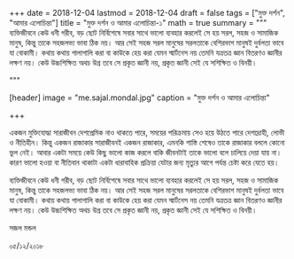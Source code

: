 +++
date = 2018-12-04
lastmod = 2018-12-04
draft = false
tags = ["মুক্ত দর্শন", "আমার এলোচিন্তা"]
title = "মুক্ত দর্শন ও আমার এলোচিন্তা-১"
math = true
summary = """
ব্যক্তিজীবনে কেউ ধনী গরীব, বড় ছোট নির্বিশেষে সবার সাথে ভালো ব্যবহার করলেই সে হয় সরল, সহজ ও সামাজিক মানুষ, কিন্তু তাকে সহজলভ্য ভাবা ঠিক নয়। আর সেই সহজ সরল মানুষের সরলতাকে বেশিরভাগ মানুষই দুর্বলতা ভাবে যা বোকামী। কথায় কথায় গালাগালি করা বা কাউকে হেয় করা যেমন স্মার্টনেস নয় তেমনি যত্রতত্র জ্ঞান বিতরণও জ্ঞানীর লক্ষণ নয়। কেউ উচ্চশিক্ষিত অথচ উগ্র তবে সে প্রকৃত জ্ঞানী নয়, প্রকৃত জ্ঞানী সেই যে সশিক্ষিত ও বিনয়ী। 

"""

[header]
image = "me.sajal.mondal.jpg"
caption = "মুক্ত দর্শন ও আমার এলোচিন্তা"

+++


একজন মুক্তিযোদ্ধা সারাজীবন দেশপ্রেমিক নাও থাকতে পারে, সময়ের পরিক্রমায় সেও হয়ে উঠতে পারে দেশদ্রোহী, লোভী ও নীতিহীন। কিন্তু একজন রাজাকার সারাজীবনই একজন রাজাকার, এমনকি শাস্তি শেষেও তাকে রাজাকার বললে কোনো ভুল নেই। আবার একটা সময়ে কেউ কিছু ভালো কাজ করলে বাকি জীবনটাই তাকে ভালো বলে চালিয়ে দেয়া যায় না। কারণ ভালো হওয়া বা নীতিবান থাকাটা একটা ধারাবাহিক প্রক্রিয়া যেটার জন্য মৃত্যুর আগে পর্যন্ত চেষ্টা করে যেতে হয়। 

ব্যক্তিজীবনে কেউ ধনী গরীব, বড় ছোট নির্বিশেষে সবার সাথে ভালো ব্যবহার করলেই সে হয় সরল, সহজ ও সামাজিক মানুষ, কিন্তু তাকে সহজলভ্য ভাবা ঠিক নয়। আর সেই সহজ সরল মানুষের সরলতাকে বেশিরভাগ মানুষই দুর্বলতা ভাবে যা বোকামী। কথায় কথায় গালাগালি করা বা কাউকে হেয় করা যেমন স্মার্টনেস নয় তেমনি যত্রতত্র জ্ঞান বিতরণও জ্ঞানীর লক্ষণ নয়। কেউ উচ্চশিক্ষিত অথচ উগ্র তবে সে প্রকৃত জ্ঞানী নয়, প্রকৃত জ্ঞানী সেই যে সশিক্ষিত ও বিনয়ী।

সজল মন্ডল

০৫/১২/২০১৮
